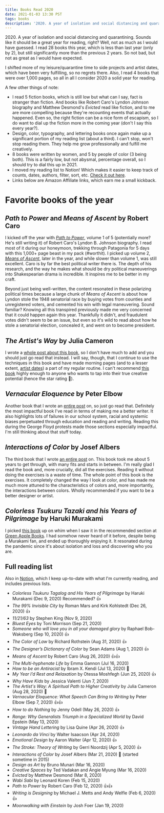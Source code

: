 ```yaml
---
title: Books Read 2020
date: 2021-01-03 13:30 PST
tags: books
description: '2020. A year of isolation and social distancing and quarantining. Sounds like it should be a great year for reading, right? Well, not as much as I would have guessed. I read 28 books this year, which is less than last year (only by 2), but still significantly more than the previous 2 years. So not bad, but not as great as I would have expected.'
---
```


2020\. A year of isolation and social distancing and quarantining. Sounds like it should be a great year for reading, right? Well, not as much as I would have guessed. I read 28 books this year, which is less than last year (only by 2), but still significantly more than the previous 2 years. So not bad, but not as great as I would have expected.

I shifted more of my leisure/quarantine time to side projects and artist dates, which have been very fulfilling, so no regrets there. Also, I read 4 books that were over 1,000 pages, so all in all I consider 2020 a solid year for reading.

A few other things of note:

- I read 5 fiction books, which is still low but what can I say, fact is stranger than fiction. And books like Robert Caro's Lyndon Johnson biography and Matthew Desmond's *Evicted* read like fiction, and to me are more compelling because they're recounting events that actually happened. Even so, the right fiction can be a nice form of escapism, so I do want to dial up the fiction more in the coming year (don't I say this every year?).
- Design, color, typography, and lettering books once again make up a significant portion of my reading list (about a third). I can't stop, won't stop reading them. They help me grow professionally and fulfill me creatively.
- 8 books were written by women, and 5 by people of color (3 being both). This is a fairly low, but not abysmal, percentage overall, so I should try to dial this up in 2021.
- I moved my reading list to Notion! Which makes it easier to keep track of counts, dates, authors, filter, sort, etc. [Check it out here](https://www.notion.so/42711b1983f74be698cdeac8c9bb3da2).
- Links below are Amazon Affiliate links, which earn me a small kickback.

# Favorite books of the year

## *Path to Power* and *Means of Ascent* by Robert Caro

I kicked off the year with *[Path to Power](https://amzn.to/2X5H9aH)*, volume 1 of 5 (potentially more? He's still writing it) of Robert Caro's Lyndon B. Johnson biography. I read most of it during our honeymoon, trekking through Patagonia for 5 days with this 1,000+ page beast in my pack (#worthit). I picked up volume 2, *[Means of Ascent](https://amzn.to/2KWpwI1)*, later in the year, and while slower than volume 1, was still excellent. Caro is by far the best political writer there is. The depth of his research, and the way he makes what should be dry political maneuverings into Shakespearian drama is incredible. It inspires me to be better in my craft.

Beyond just being well-written, the content resonated in these polarizing political times because a large chunk of *Means of Ascent* is about how Lyndon stole the 1948 senatorial race by buying votes from counties and unregistered voters, and cemented his win with legal maneuvering. Sound familiar? Knowing all this transpired previously made me very concerned that it could happen again this year. Thankfully it didn't, and fraudulent votes didn't seem to be an issue, but even so it's wild to read about how he stole a senatorial election, concealed it, and went on to become president.

## *The Artist's Way* by Julia Cameron

I wrote a [whole post about this book](/2020/09/14/my-experience-with-the-artist-s-way/), so I don't have much to add and you should just go read that instead. I will say, though, that I continue to use the techniques in this book and have made morning pages (and to a lesser extent, [artist dates](/2020/11/23/learning-the-true-power-of-artist-dates/)) a part of my regular routine. I can't recommend [this book](https://amzn.to/3hDdwpj) highly enough to anyone who wants to tap into their true creative potential (hence the star rating 🌟).

## *Vernacular Eloquence* by Peter Elbow

Another book that I wrote an [entire post](/2020/11/19/notes-from-vernacular-eloquence/) on, so just go read that. Definitely the most impactful book I've read in terms of making me a better writer. It also highlights lots of failures in our school system, racial and systemic biases perpetuated through education and reading and writing. Reading this during the George Floyd protests made those sections especially impactful. I'm still thinking about that stuff today.

## *Interactions of Color* by Josef Albers

The third book that I wrote [an entire post](/2020/04/29/exercises-from-interactions-of-color-by-josef-albers/) on. This book took me about 5 years to get through, with many fits and starts in between. I'm really glad I read the book and, more crucially, did all the exercises. Reading it without doing the exercises is a waste of time. The whole point of this book is the exercises. It completely changed the way I look at color, and has made me much more attuned to the characteristics of colors and, more importantly, the interactions between colors. Wholly recommended if you want to be a better designer or artist.

## *Colorless Tsukuru Tazaki and his Years of Pilgrimage* by Haruki Murakami

I picked [this book](https://amzn.to/356t2X9) up on whim when I saw it in the recommended section at [Green Apple Books](https://www.greenapplebooks.com/). I had somehow never heard of it before, despite being a Murakami fan, and ended up thoroughly enjoying it. It resonated during the pandemic since it's about isolation and loss and discovering who you are.

## Full reading list

Also in [Notion](https://www.notion.so/42711b1983f74be698cdeac8c9bb3da2?v=f79b71426fbb4416be9eafbb32432f7a), which I keep up-to-date with what I'm currently reading, and includes previous lists.

- *Colorless Tsukuru Tagalog and His Years of Pilgrimage* by Haruki Murakami (Dec 9, 2020) Recommended? 👍
- *The 99% Invisible City* by Roman Mars and Kirk Kohlstedt (Dec 26, 2020) 👍
- *11/21/63* by Stephen King (Nov 9, 2020)
- *Bluest Eyes* by Toni Morrison (Sep 21, 2020)
- *Someone who will love you in all your damaged glory* by Raphael Bob-Waksberg (Sep 10, 2020) 👍
- *The Color of Law* by Richard Rothstein (Aug 31, 2020) 👍
- *The Designer’s Dictionary of Color* by Sean Adams (Aug 1, 2020) 👍
- *Means of Ascent* by Robert Caro (Aug 26, 2020) 👍👍
- *The Multi-hyphenate Life* by Emma Gannon (Jul 16, 2020)
- *How to be an Antiracist* by Ibram X. Kendi (Jul 13, 2020) 🙌
- *My Year I’d Rest and Relaxation* by Otessa Moshfegh (Jun 25, 2020) 👍
- *Why Have Kids* by Jessica Valenti (Jun 7, 2020)
- *The Artist's Way: A Spiritual Path to Higher Creativity* by Julia Cameron (Aug 28, 2020) 🌟
- *Vernacular Eloquence: What Speech Can Bring to Writing* by Peter Elbow (Sep 7, 2020) 👍👍
- *How to do Nothing* by Jenny Odell (May 26, 2020) 👍
- *Range: Why Generalists Triumph in a Specialized World* by David Epstein (May 13, 2020)
- *Vintage Hand Lettering* by Lisa Quine (Apr 26, 2020) 👍
- *Leonardo da Vinci* by Walter Isaacson (Apr 24, 2020)
- *Emotional Design* by Aaron Walter (Apr 12, 2020) 👍
- *The Stroke: Theory of Writing* by Gerri Noordzij (Apr 5, 2020) 👍
- *Interactions of Color* by Josef Albers (Mar 21, 2020) 🙌 (started sometime in 2015)
- *Design as Art* by Bruno Munari (Mar 16, 2020)
- *Creative Spaces* by Ted Vadakan and Angie Myung (Mar 16, 2020)
- *Evicted* by Matthew Desmond (Mar 8, 2020)
- *Wabi Sabi* by Leonard Koren (Feb 15, 2020)
- *Path to Power* by Robert Caro (Feb 12, 2020) 👍👍
- *Writing is Designing* by Michael J. Metts and Andy Welfle (Feb 6, 2020) 👍
- *Moonwalking with Einstein* by Josh Foer (Jan 19, 2020)
